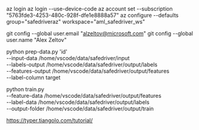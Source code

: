 az login
az login --use-device-code
az account set --subscription "5763fde3-4253-480c-928f-dfe1e8888a57"
az configure --defaults group="safedriveraz" workspace="aml_safedriver_ws"

git config --global user.email "alzeltov@microsoft.com"
git config --global user.name "Alex Zeltov"

  python  prep-data.py 'id' \
  --input-data /home/vscode/data/safedriver/input \
  --labels-output /home/vscode/data/safedriver/output/labels \
  --features-output /home/vscode/data/safedriver/output/features \
  --label-column target

python train.py \
  --feature-data /home/vscode/data/safedriver/output/features \
  --label-data /home/vscode/data/safedriver/output/labels \
  --output-folder /home/vscode/data/safedriver/output/train 

  
https://typer.tiangolo.com/tutorial/